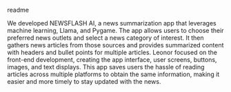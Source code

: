 readme



We developed NEWSFLASH AI, a news summarization app that
leverages machine learning, Llama, and Pygame. The app allows
users to choose their preferred news outlets and select a news
category of interest. It then gathers news articles from those
sources and provides summarized content with headers and bullet
points for multiple articles. Leonor focused on the front-end
development, creating the app interface, user screens, buttons,
images, and text displays. This app saves users the hassle of
reading articles across multiple platforms to obtain the same
information, making it easier and more timely to stay updated
with the news.